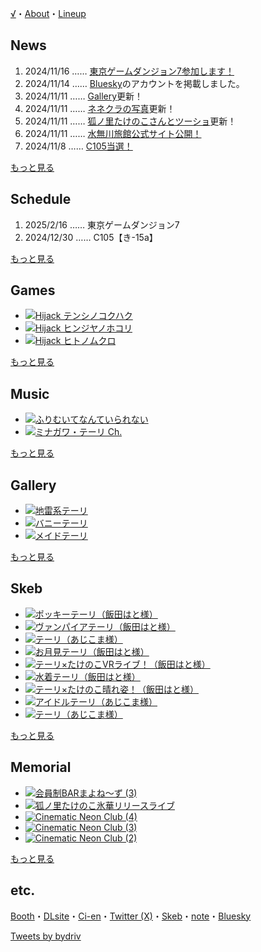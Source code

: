 <nav>
  <p class="navigation">
    <a href="/top" onclick="return jump(this);">√</a>・<a href="/about" onclick="return jump(this);">About</a>・<a href="/lineup" onclick="return jump(this);">Lineup</a>
  </p>
</nav>

## News

1. <time datetime="2024-11-16T00:30+09:00">2024/11/16</time> …… [東京ゲームダンジョン7参加します！](/news/tokyo-game-dungeon-7)
1. <time datetime="2024-11-14T01:16+09:00">2024/11/14</time> …… [Bluesky](https://bsky.app/profile/bydriv.bsky.social)のアカウントを掲載しました。
1. <time datetime="2024-11-11T22:43+09:00">2024/11/11</time> …… [Gallery](/gallery)更新！
1. <time datetime="2024-11-11T04:00+09:00">2024/11/11</time> …… [ネネクラの写真](/memorial/2024-08-16)更新！
1. <time datetime="2024-11-11T03:00+09:00">2024/11/11</time> …… [狐ノ里たけのこさんとツーショ](/memorial/2024-11-10)更新！
1. <time datetime="2024-11-11T20:00+09:00">2024/11/11</time> …… [水無川旅館公式サイト公開！](/news/official-site)
1. <time datetime="2024-11-08T17:00+09:00">2024/11/8</time> …… [C105当選！](/news/c105)

<div class="more">
  <a href="/news" onclick="return jump(this);">もっと見る</a>
</div>

## Schedule

1. <time datetime="2025-02-16T12:00+09:00">2025/2/16</time> …… 東京ゲームダンジョン7
1. <time datetime="2024-12-30T10:30+09:00">2024/12/30</time> …… C105【き-15a】

<div class="more">
  <a href="/schedule" onclick="return jump(this);">もっと見る</a>
</div>

## Games

- [![Hijack テンシノコクハク](/images/games/tenshinokokuhaku/thumbnail.png)](/games/tenshinokokuhaku)
- [![Hijack ヒンジヤノホコリ](/images/games/hinjanohokori/main.png)](/games/hinjanohokori)
- [![Hijack ヒトノムクロ](/images/games/hitonomukuro/jacket.png)](/games/hitonomukuro)

<div class="more">
  <a href="/games" onclick="return jump(this);">もっと見る</a>
</div>

## Music

- [![ふりむいてなんていられない](/images/music/dont-let-me-remember.png)](/music/dont-let-me-remember)
- [![ミナガワ・テーリ Ch.](/images/music/minagawa-teiri-ch.png)](/music/minagawa-teiri-ch)

<div class="more">
  <a href="/music" onclick="return jump(this);">もっと見る</a>
</div>

## Gallery

- [![地雷系テーリ](/images/gallery/2024-06-09.png)](/gallery/2024-06-09)
- [![バニーテーリ](/images/gallery/2024-06-08.png)](/gallery/2024-06-08)
- [![メイドテーリ](/images/gallery/2024-06-07.png)](/gallery/2024-06-07)

<div class="more">
  <a href="/gallery" onclick="return jump(this);">もっと見る</a>
</div>

## Skeb

- [![ポッキーテーリ（飯田はと様）](/images/skeb/2024-11-09.png)](/skeb/2024-11-09)
- [![ヴァンパイアテーリ（飯田はと様）](/images/skeb/2024-10-16.png)](/skeb/2024-10-16)
- [![テーリ（あじこま様）](/images/skeb/2024-10-12.png)](/skeb/2024-10-12)
- [![お月見テーリ（飯田はと様）](/images/skeb/2024-09-06.png)](/skeb/2024-09-06)
- [![テーリ×たけのこVRライブ！（飯田はと様）](/images/skeb/2024-08-18.png)](/skeb/2024-08-18)
- [![水着テーリ（飯田はと様）](/images/skeb/2024-08-06.png)](/skeb/2024-08-06)
- [![テーリ×たけのこ晴れ姿！（飯田はと様）](/images/skeb/2024-07-13.png)](/skeb/2024-07-13)
- [![アイドルテーリ（あじこま様）](/images/skeb/2024-02-16.png)](/skeb/2024-02-16)
- [![テーリ（あじこま様）](/images/skeb/2023-05-17.png)](/skeb/2023-05-17)

<div class="more">
  <a href="/skeb" onclick="return jump(this);">もっと見る</a>
</div>

## Memorial

- [![会員制BARまよね～ず (3)](/images/memorial/2024-11-19_3.png)](/memorial/2024-11-19)
- [![狐ノ里たけのこ氷華リリースライブ](/images/memorial/2024-11-10.jpg)](/memorial/2024-11-10)
- [![Cinematic Neon Club (4)](/images/memorial/2024-08-16_4.png)](/memorial/2024-08-16)
- [![Cinematic Neon Club (3)](/images/memorial/2024-08-16_3.png)](/memorial/2024-08-16)
- [![Cinematic Neon Club (2)](/images/memorial/2024-08-16_2.png)](/memorial/2024-08-16)

<div class="more">
  <a href="/memorial" onclick="return jump(this);">もっと見る</a>
</div>

## etc.

<nav>
  <p class="navigation">
    <a href="https://bydriv.booth.pm/" target="_blank" rel="noreferrer noopener">Booth</a>・<a href="https://www.dlsite.com/home/circle/profile/=/maker_id/RG68520.html" target="_blank" rel="noreferrer noopener">DLsite</a>・<a href="https://ci-en.net/creator/16842" target="_blank" rel="noreferrer noopener">Ci-en</a>・<a href="https://x.com/bydriv" target="_blank" rel="noreferrer noopener">Twitter (X)</a>・<a href="https://skeb.jp/@bydriv" target="_blank" rel="noreferrer noopener">Skeb</a>・<a href="https://note.com/bydriv" target="_blank" rel="noreferrer noopener">note</a>・<a href="https://bsky.app/profile/bydriv.bsky.social" target="_blank" rel="noreferrer noopener">Bluesky</a>
  </p>
</nav>

<a class="twitter-timeline" data-lang="ja" data-height="540" data-theme="dark" href="https://twitter.com/bydriv?ref_src=twsrc%5Etfw">Tweets by bydriv</a> <script async src="https://platform.twitter.com/widgets.js" charset="utf-8"></script>
